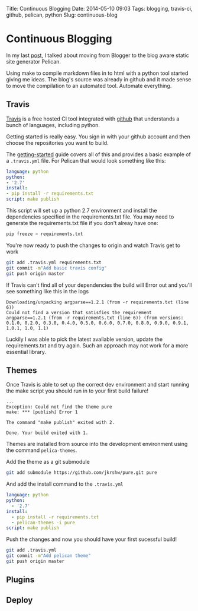 Title: Continuous Blogging
Date: 2014-05-10 09:03
Tags: blogging, travis-ci, github, pelican, python
Slug: continuous-blog

Continuous Blogging
===================

In my last [post](http://jessek.co.nz/2014/05/pelican-static-blog.html), I talked about moving from Blogger to the blog aware static site generator Pelican.

Using make to compile markdown files in to html with a python tool started giving me ideas. The blog's source was already in github and it made sense to move the compilation to an automated tool. Automate everything.

Travis
------

[Travis](https://travis-ci.org/) is a free hosted CI tool integrated with [github](https://github.com/) that understands a bunch of languages, including python.

Getting started is really easy. You sign in with your github account and then choose the repositories you want to build.

The [getting-started](http://docs.travis-ci.com/user/getting-started/) guide covers all of this and provides a basic example of a ```.travis.yml``` file. For Pelican that would look something like this:

```yaml
language: python
python:
- '2.7'
install:
- pip install -r requirements.txt
script: make publish
```

This script will set up a python 2.7 environment and install the dependencies specified in the requirements.txt file. You may need to generate the requirements.txt file if you don't alreay have one: 

```bash
pip freeze > requirements.txt
```

You're now ready to push the changes to origin and watch Travis get to work

```bash
git add .travis.yml requirements.txt
git commit -m"Add basic travis config"
git push origin master
```

If Travis can't find all of your dependencies the build will Error out and you'll see something like this in the logs

```
Downloading/unpacking argparse==1.2.1 (from -r requirements.txt (line 6))
Could not find a version that satisfies the requirement argparse==1.2.1 (from -r requirements.txt (line 6)) (from versions: 0.1.0, 0.2.0, 0.3.0, 0.4.0, 0.5.0, 0.6.0, 0.7.0, 0.8.0, 0.9.0, 0.9.1, 1.0.1, 1.0, 1.1)
```

Luckily I was able to pick the latest available version, update the requirements.txt and try again. Such an approach may not work for a more essential library.

Themes
------

Once Travis is able to set up the correct dev environment and start running the make script you should run in to your first build failure!

```
...
Exception: Could not find the theme pure
make: *** [publish] Error 1

The command "make publish" exited with 2.

Done. Your build exited with 1.
```

Themes are installed from source into the development environment using the command ```pelica-themes```.

Add the theme as a git submodule

```bash
git add submodule https://github.com/jkrshw/pure.git pure
```

And add the install command to the ```.travis.yml```

```yaml
language: python
python:
  - '2.7'
install:
  - pip install -r requirements.txt
  - pelican-themes -i pure
script: make publish
```

Push the changes and now you should have your first sucessful build!

```bash
git add .travis.yml
git commit -m"Add pelican theme"
git push origin master
```

Plugins
-------

Deploy
------